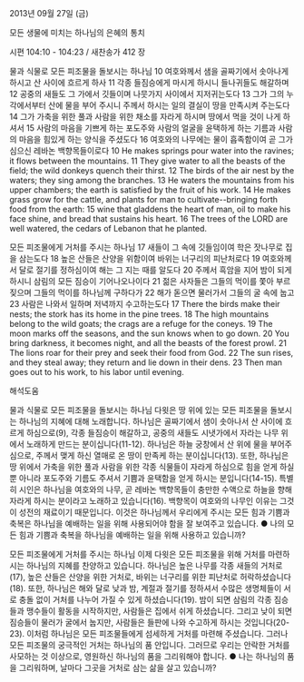 2013년 09월 27일 (금)

모든 생물에 미치는 하나님의 은혜의 통치



시편 104:10 - 104:23 / 새찬송가 412 장


물과 식물로 모든 피조물을 돌보시는 하나님
10 여호와께서 샘을 골짜기에서 솟아나게 하시고 산 사이에 흐르게 하사 11 각종 들짐승에게 마시게 하시니 들나귀들도 해갈하며 12 공중의 새들도 그 가에서 깃들이며 나뭇가지 사이에서 지저귀는도다 13 그가 그의 누각에서부터 산에 물을 부어 주시니 주께서 하시는 일의 결실이 땅을 만족시켜 주는도다 14 그가 가축을 위한 풀과 사람을 위한 채소를 자라게 하시며 땅에서 먹을 것이 나게 하셔서 15 사람의 마음을 기쁘게 하는 포도주와 사람의 얼굴을 윤택하게 하는 기름과 사람의 마음을 힘있게 하는 양식을 주셨도다 16 여호와의 나무에는 물이 흡족함이여 곧 그가 심으신 레바논 백향목들이로다
10 He makes springs pour water into the ravines; it flows between the mountains. 11 They give water to all the beasts of the field; the wild donkeys quench their thirst. 12 The birds of the air nest by the waters; they sing among the branches. 13 He waters the mountains from his upper chambers; the earth is satisfied by the fruit of his work. 14 He makes grass grow for the cattle, and plants for man to cultivate--bringing forth food from the earth: 15 wine that gladdens the heart of man, oil to make his face shine, and bread that sustains his heart. 16 The trees of the LORD are well watered, the cedars of Lebanon that he planted.

모든 피조물에게 거처를 주시는 하나님
17 새들이 그 속에 깃들임이여 학은 잣나무로 집을 삼는도다 18 높은 산들은 산양을 위함이여 바위는 너구리의 피난처로다 19 여호와께서 달로 절기를 정하심이여 해는 그 지는 때를 알도다 20 주께서 흑암을 지어 밤이 되게 하시니 삼림의 모든 짐승이 기어나오나이다 21 젊은 사자들은 그들의 먹이를 쫓아 부르짖으며 그들의 먹이를 하나님께 구하다가 22 해가 돋으면 물러가서 그들의 굴 속에 눕고 23 사람은 나와서 일하며 저녁까지 수고하는도다
17 There the birds make their nests; the stork has its home in the pine trees. 18 The high mountains belong to the wild goats; the crags are a refuge for the coneys. 19 The moon marks off the seasons, and the sun knows when to go down. 20 You bring darkness, it becomes night, and all the beasts of the forest prowl. 21 The lions roar for their prey and seek their food from God. 22 The sun rises, and they steal away; they return and lie down in their dens. 23 Then man goes out to his work, to his labor until evening.

해석도움





물과 식물로 모든 피조물을 돌보시는 하나님
다윗은 땅 위에 있는 모든 피조물을 돌보시는 하나님의 지혜에 대해 노래합니다. 하나님은 골짜기에서 샘이 솟아나서 산 사이에 흐르게 하심으로(9), 각종 들짐승이 해갈하고, 공중의 새들도 시냇가에서 자라는 나무 위에서 노래하게 만드는 분이십니다(11-12). 하나님은 하늘 궁창에서 산 위에 물을 부어주심으로, 주께서 맺게 하신 열매로 온 땅이 만족케 하는 분이십니다(13). 또한, 하나님은 땅 위에서 가축을 위한 풀과 사람을 위한 각종 식물들이 자라게 하심으로 힘을 얻게 하실 뿐 아니라 포도주와 기름도 주셔서 기쁨과 윤택함을 얻게 하시는 분입니다(14-15). 특별히 시인은 하나님을 여호와의 나무, 곧 레바논 백향목들이 충만한 수액으로 하늘을 향해 자라게 하시는 분이라고 노래하고 있습니다(16). 백향목이 여호와의 나무인 이유는 그것이 성전의 재료이기 때문입니다. 이것은 하나님께서 우리에게 주시는 모든 힘과 기쁨과 축복은 하나님을 예배하는 일을 위해 사용되어야 함을 잘 보여주고 있습니다.
● 나의 모든 힘과 기쁨과 축복을 하나님을 예배하는 일을 위해 사용하고 있습니까?

모든 피조물에게 거처를 주시는 하나님
이제 다윗은 모든 피조물을 위해 거처를 마련하시는 하나님의 지혜를 찬양하고 있습니다. 하나님은 높은 나무를 각종 새들의 거처로(17), 높은 산들은 산양을 위한 거처로, 바위는 너구리를 위한 피난처로 허락하셨습니다(18). 또한, 하나님은 해와 달로 낮과 밤, 계절과 절기를 정하셔서 수많은 생명체들이 서로 충돌 없이 거처를 나누어 가질 수 있게 하셨습니다(19). 밤이 되면 삼림의 각종 짐승들과 맹수들이 활동을 시작하지만, 사람들은 집에서 쉬게 하셨습니다. 그리고 낮이 되면 짐승들이 물러가 굴에서 눕지만, 사람들은 들판에 나와 수고하게 하시는 것입니다(20-23). 이처럼 하나님은 모든 피조물들에게 섬세하게 거처를 마련해 주셨습니다. 그러나 모든 피조물의 궁극적인 거처는 하나님의 품 안입니다. 그러므로 우리는 안락한 거처를 사모하는 것 이상으로, 영원하신 하나님의 품을 그리워해야 합니다.
● 나는 하나님의 품을 그리워하며, 날마다 그곳을 거처로 삼는 삶을 살고 있습니까?